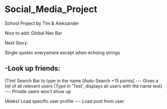 # Social_Media_Project
School Project by Tim & Aleksander

Nice to add: Global Nav Bar

Next Story:


Single quotes everywhere except when echoing strings

-Look up friends:
-----------------
(Tim) 
Search Bar to type in the name [Auto-Search +15 points]
--- Gives a list of all relevant users (Type in 'Test', displays all users with the name test)
--- Private users won't show up

(Aleks) 
Load specific user profile
--- Load post from user